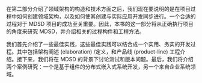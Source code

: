 在第二部分介绍了领域架构的构造和技术方面之后，我们现在要说明的是在项目过程中如何创建领域架构，以及如何使其创建与实际应用开发同步进行。一个合适的过程对于 MDSD 项目的成功至关重要。因此，本书的这一部分将从正确执行项目的角度来研究 MDSD，并介绍相关的过程构件和工程方法。

我们首先介绍了一些最佳实践，这些最佳实践可以结合成一个实用、务实的开发过程。其中包括架构阐述 (elaboration) /定义，和产品线 (product-line) 工程介绍。接下来，我们将在 MDSD 的背景下讨论测试和版本问题。最后，我们将介绍两个案例研究：一个是基于组件的分布式嵌入式系统开发，另一个来自企业系统领域。
